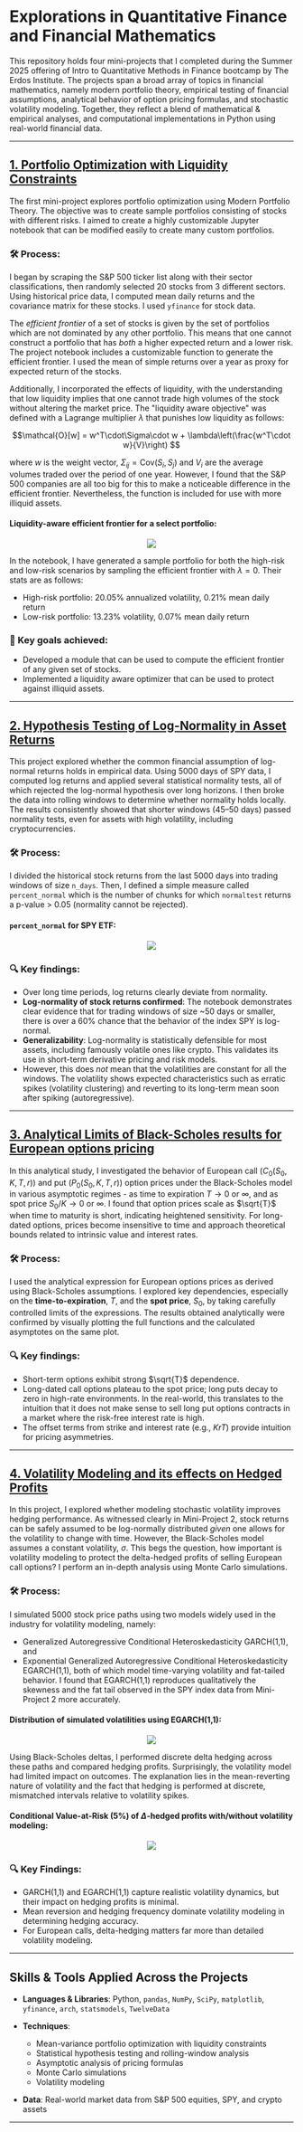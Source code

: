 # Explorations in Quantitative Finance and Financial Mathematics

This repository holds four mini-projects that I completed during the Summer 2025 offering of Intro to Quantitative Methods in Finance bootcamp by The Erdos Institute. The projects span a broad array of topics in financial mathematics, namely modern portfolio theory, empirical testing of financial assumptions, analytical behavior of option pricing formulas, and stochastic volatility modeling. Together, they reflect a blend of mathematical & empirical analyses, and computational implementations in Python using real-world financial data. 

---

## [1. Portfolio Optimization with Liquidity Constraints](https://github.com/jaychandran-padayasi/quant-finance-explorations/blob/main/Portfolio%20Optimization%20(Mini%20Project%201).ipynb)

The first mini-project explores portfolio optimization using Modern Portfolio Theory. The objective was to create sample portfolios consisting of stocks with different risks. I aimed to create a highly customizable Jupyter notebook that can be modified easily to create many custom portfolios. 

### 🛠 Process:
I began by scraping the S\&P 500 ticker list along with their sector classifications, then randomly selected 20 stocks from 3 different sectors. Using historical price data, I computed mean daily returns and the covariance matrix for these stocks. I used `yfinance` for stock data.

The _efficient frontier_ of a set of stocks is given by the set of portfolios which are not dominated by any other portfolio. This means that one cannot construct a portfolio that has _both_ a higher expected return and a lower risk. The project notebook includes a customizable function to generate the efficient frontier. I used the mean of simple returns over a year as proxy for expected return of the stocks.  

Additionally, I incorporated the effects of liquidity, with the understanding that low liquidity implies that one cannot trade high volumes of the stock without altering the market price. The "liquidity aware objective" was defined with a Lagrange multiplier $\lambda$ that punishes low liquidity as follows: 
```math
\mathcal{O}[w] = w^T\cdot\Sigma\cdot w + \lambda\left(\frac{w^T\cdot w}{V}\right) 
```
where $w$ is the weight vector, $\Sigma_{ij} = \text{Cov}(S_i, S_j)$ and $V_i$ are the average volumes traded over the period of one year. However, I found that the S&P 500 companies are all too big for this to make a noticeable difference in the efficient frontier. Nevertheless, the function is included for use with more illiquid assets.
#### Liquidity-aware efficient frontier for a select portfolio:
<p align="center">
  <img src="./Graphs/efficient_frontier.png">
</p>

In the notebook, I have generated a sample portfolio for both the high-risk and low-risk scenarios by sampling the efficient frontier with $\lambda = 0$. Their stats are as follows:

  * High-risk portfolio: 20.05% annualized volatility, 0.21% mean daily return
  * Low-risk portfolio: 13.23% volatility, 0.07% mean daily return

### 🎯 Key goals achieved:
  * Developed a module that can be used to compute the efficient frontier of any given set of stocks.
  * Implemented a liquidity aware optimizer that can be used to protect against illiquid assets.

---

## [2. Hypothesis Testing of Log-Normality in Asset Returns](https://github.com/jaychandran-padayasi/quant-finance-explorations/blob/main/Hypothesis%20Testing%20(Mini%20Project%202).ipynb) 

This project explored whether the common financial assumption of log-normal returns holds in empirical data. Using 5000 days of SPY data, I computed log returns and applied several statistical normality tests, all of which rejected the log-normal hypothesis over long horizons. I then broke the data into rolling windows to determine whether normality holds locally. The results consistently showed that shorter windows (45–50 days) passed normality tests, even for assets with high volatility, including cryptocurrencies.

### 🛠 Process:
I divided the historical stock returns from the last 5000 days into trading windows of size `n_days`. Then, I defined a simple measure called `percent_normal` which is the number of chunks for which `normaltest` returns a p-value > 0.05 (normality cannot be rejected).

#### `percent_normal` for SPY ETF:
<p align="center">
  <img src="./Graphs/percent_normal.png">
</p>

### 🔍  Key findings:
 * Over long time periods, log returns clearly deviate from normality.
 * **Log-normality of stock returns confirmed**: The notebook demonstrates clear evidence that for trading windows of size ~50 days or smaller, there is over a 60% chance that the behavior of the index SPY is log-normal.
 * **Generalizability**: Log-normality is statistically defensible for most assets, including famously volatile ones like crypto. This validates its use in short-term derivative pricing and risk models.
 * However, this does _not_ mean that the volatilities are constant for all the windows. The volatility shows expected characteristics such as erratic spikes (volatility clustering) and reverting to its long-term mean soon after spiking (autoregressive).

---

## [3. Analytical Limits of Black-Scholes results for European options pricing](https://github.com/jaychandran-padayasi/quant-finance-explorations/blob/main/Black-Scholes%20Equation%20(Mini%20Project%203).ipynb)

In this analytical study, I investigated the behavior of European call $(C_0(S_0, K, T, r))$ and put $(P_0(S_0, K, T, r))$ option prices under the Black-Scholes model in various asymptotic regimes - as time to expiration $T \to 0$ or $\infty$, and as spot price $S_0/K \to 0$ or $\infty$. I found that option prices scale as $\sqrt{T}$ when time to maturity is short, indicating heightened sensitivity. For long-dated options, prices become insensitive to time and approach theoretical bounds related to intrinsic value and interest rates.

### 🛠 Process:
I used the analytical expression for European options prices as derived using Black-Scholes assumptions. I explored key dependencies, especially on the **time-to-expiration**, $T$, and the **spot price**, $S_0$, by taking carefully controlled limits of the expressions. The results obtained analytically were confirmed by visually plotting the full functions and the calculated asymptotes on the same plot. 

### 🔍 Key findings:
  * Short-term options exhibit strong $\sqrt{T}$ dependence.
  * Long-dated call options plateau to the spot price; long puts decay to zero in high-rate environments. In the real-world, this translates to the intuition that it does not make sense to sell long put options contracts in a market where the risk-free interest rate is high.
  * The offset terms from strike and interest rate (e.g., $KrT$) provide intuition for pricing asymmetries.

---

## [4. Volatility Modeling and its effects on Hedged Profits](https://github.com/jaychandran-padayasi/quant-finance-explorations/blob/main/Volatility%20Modeling%20(Mini%20Project%204).ipynb)

In this project, I explored whether modeling stochastic volatility improves hedging performance.  As witnessed clearly in Mini-Project 2, stock returns can be safely assumed to be log-normally distributed _given_ one allows for the volatility to change with time. However, the Black-Scholes model assumes a constant volatility, $\sigma$. This begs the question, how important is volatility modeling to protect the delta-hedged profits of selling European call options? I perform an in-depth analysis using Monte Carlo simulations. 


### 🛠 Process:
I simulated 5000 stock price paths using two models widely used in the industry for volatility modeling, namely:
* Generalized Autoregressive Conditional Heteroskedasticity GARCH(1,1), and
* Exponential Generalized Autoregressive Conditional Heteroskedasticity EGARCH(1,1),
  both of which model time-varying volatility and fat-tailed behavior. I found that EGARCH(1,1) reproduces qualitatively the skewness and the fat tail observed in the SPY index data from Mini-Project 2 more accurately.
#### Distribution of simulated volatilities using EGARCH(1,1):
<p align="center">
  <img src="./Graphs/EGARCH(1,1).png">
</p>
  Using Black-Scholes deltas, I performed discrete delta hedging across these paths and compared hedging profits. Surprisingly, the volatility model had limited impact on outcomes. The explanation lies in the mean-reverting nature of volatility and the fact that hedging is performed at discrete, mismatched intervals relative to volatility spikes.
  
#### Conditional Value-at-Risk (5%) of $\Delta$-hedged profits with/without volatility modeling:
<p align="center">
  <img src="./Graphs/CVaR-volatility.png">
</p>

### 🔍 Key Findings:
  * GARCH(1,1) and EGARCH(1,1) capture realistic volatility dynamics, but their impact on hedging profits is minimal.
  * Mean reversion and hedging frequency dominate volatility modeling in determining hedging accuracy.
  * For European calls, delta-hedging matters far more than detailed volatility modeling.

---

## Skills & Tools Applied Across the Projects

* **Languages & Libraries**: Python, `pandas`, `NumPy`, `SciPy`, `matplotlib`, `yfinance`, `arch`, `statsmodels`, `TwelveData`
* **Techniques**:
  * Mean-variance portfolio optimization with liquidity constraints
  * Statistical hypothesis testing and rolling-window analysis
  * Asymptotic analysis of pricing formulas
  * Monte Carlo simulations
  * Volatility modeling
    
* **Data**: Real-world market data from S\&P 500 equities, SPY, and crypto assets

---


